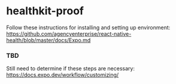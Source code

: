 # healthkit-proof

Follow these instructions for installing and setting up environment: https://github.com/agencyenterprise/react-native-health/blob/master/docs/Expo.md

### TBD

Still need to determine if these steps are necessary: https://docs.expo.dev/workflow/customizing/
